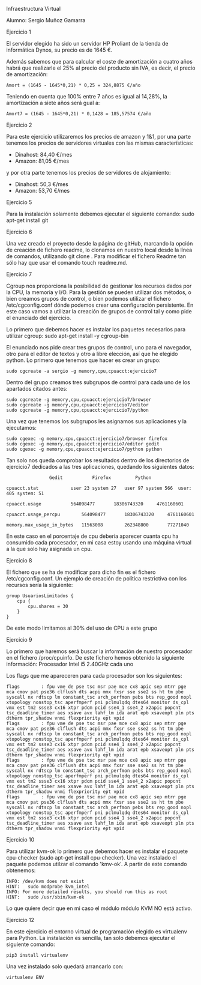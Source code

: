 Infraestructura Virtual

Alumno: Sergio Muñoz Gamarra


Ejercicio 1

El servidor elegido ha sido un servidor HP Proliant de la tienda de informática Dynos, su precio es de 1645 €.

Además sabemos que para calcular el coste de amortización a cuatro años habrá que realizarle el 25% al precio del producto sin IVA, es decir, el precio de amortización:

	Amort = (1645 - 1645*0,21) * 0,25 = 324,8875 €/año

Teniendo en cuenta que 100% entre 7 años es igual al 14,28%, la amortización a siete años será gual a:
	
	Amort7 = (1645 - 1645*0,21) * 0,1428 = 185,57574 €/año


Ejercicio 2

Para este ejercicio utilizaremos los precios de amazon y 1&1, por una parte tenemos los precios de servidores virtuales con las mismas características:
- Dinahost: 84,40 €/mes
- Amazon: 81,05 €/mes

y por otra parte tenemos los precios de servidores de alojamiento:
- Dinahost: 50,3 €/mes
- Amazon: 53,70 €/mes

Ejercicio 5

Para la instalación solamente debemos ejecutar el siguiente comando:
	sudo apt-get install git

Ejercicio 6

Una vez creado el proyecto desde la página de gitHub, marcando la opción de creación de fichero readme, lo clonamos en nuestro local desde la línea de comandos, utilizando git clone <url del proyecto>.
Para modificar el fichero Readme tan sólo hay que usar el comando touch readme.md.

Ejercicio 7

Cgroup nos proporciona la posibilidad de gestionar los recursos dados por la CPU, la memoria y I/O. Para la gestión se pueden utilizar dos métodos, o bien creamos grupos de control, o bien podemos utilizar el fichero /etc/cgconfig.conf dónde podemos crear una configuración persistente. En este caso vamos a utilizar la creación de grupos de control tal y como pide el enunciado del ejercicio.

Lo primero que debemos hacer es instalar los paquetes necesarios para utilizar cgroup:
		sudo apt-get install -y cgroup-bin

El enunciado nos pide crear tres grupos de control, uno para el navegador, otro para el editor de textos y otro a libre elección, así que he elegido python. Lo primero que tenemos que hacer es crear un grupo:

	sudo cgcreate -a sergio -g memory,cpu,cpuacct:ejercicio7

Dentro del grupo creamos tres subgrupos de control para cada uno de los apartados citados antes:

  	sudo cgcreate -g memory,cpu,cpuacct:ejercicio7/browser
  	sudo cgcreate -g memory,cpu,cpuacct:ejercicio7/editor
  	sudo cgcreate -g memory,cpu,cpuacct:ejercicio7/python

Una vez que tenemos los subgrupos les asignamos sus aplicaciones y la ejecutamos:

	sudo cgexec -g memory,cpu,cpuacct:ejercicio7/browser firefox
	sudo cgexec -g memory,cpu,cpuacct:ejercicio7/editor gedit
	sudo cgexec -g memory,cpu,cpuacct:ejercicio7/python python

Tan solo nos queda comprobar los resultados dentro de los directorios de ejercicio7 dedicados a las tres aplicaciones, quedando los siguientes datos:

					Gedit			Firefox			Python

	cpuacct.stat			user 23 system 27	user 97 system 566	user: 405 system: 51

	cpuacct.usage			564098477		18306743320		4761160601

	cpuacct.usage_percpu		564098477		18306743320		4761160601

	memory.max_usage_in_bytes	11563008		262348800		77271040


En este caso en el porcentaje de cpu debería aparecer cuanta cpu ha consumido cada procesador, en mi casa estoy usando una máquina virtual a la que solo hay asignada un cpu.



Ejercicio 8


El fichero que se ha de modificar para dicho fin es el fichero /etc/cgconfig.conf. Un ejemplo de creación de política restrictiva con los recursos sería la siguiente:

	group UsuariosLimitados {
		cpu {
			cpu.shares = 30
		}
	}

De este modo limitamos al 30% del uso de CPU a este grupo

Ejercicio 9

Lo primero que haremos será buscar la información de nuestro procesador en el fichero /proc/cpuinfo. De este fichero hemos obtenido la siguiente información:
Procesador Intel i5 2.40GHz cada uno

Los flags que me apareceren para cada procesador son los siguientes:

	flags   	 : fpu vme de pse tsc msr pae mce cx8 apic sep mtrr pge mca cmov pat pse36 clflush dts acpi mmx fxsr sse sse2 ss ht tm pbe syscall nx rdtscp lm constant_tsc arch_perfmon pebs bts rep_good nopl xtopology nonstop_tsc aperfmperf pni pclmulqdq dtes64 monitor ds_cpl vmx est tm2 ssse3 cx16 xtpr pdcm pcid sse4_1 sse4_2 x2apic popcnt tsc_deadline_timer aes xsave avx lahf_lm ida arat epb xsaveopt pln pts dtherm tpr_shadow vnmi flexpriority ept vpid
	flags   	 : fpu vme de pse tsc msr pae mce cx8 apic sep mtrr pge mca cmov pat pse36 clflush dts acpi mmx fxsr sse sse2 ss ht tm pbe syscall nx rdtscp lm constant_tsc arch_perfmon pebs bts rep_good nopl xtopology nonstop_tsc aperfmperf pni pclmulqdq dtes64 monitor ds_cpl vmx est tm2 ssse3 cx16 xtpr pdcm pcid sse4_1 sse4_2 x2apic popcnt tsc_deadline_timer aes xsave avx lahf_lm ida arat epb xsaveopt pln pts dtherm tpr_shadow vnmi flexpriority ept vpid
	flags   	 : fpu vme de pse tsc msr pae mce cx8 apic sep mtrr pge mca cmov pat pse36 clflush dts acpi mmx fxsr sse sse2 ss ht tm pbe syscall nx rdtscp lm constant_tsc arch_perfmon pebs bts rep_good nopl xtopology nonstop_tsc aperfmperf pni pclmulqdq dtes64 monitor ds_cpl vmx est tm2 ssse3 cx16 xtpr pdcm pcid sse4_1 sse4_2 x2apic popcnt tsc_deadline_timer aes xsave avx lahf_lm ida arat epb xsaveopt pln pts dtherm tpr_shadow vnmi flexpriority ept vpid
	flags   	 : fpu vme de pse tsc msr pae mce cx8 apic sep mtrr pge mca cmov pat pse36 clflush dts acpi mmx fxsr sse sse2 ss ht tm pbe syscall nx rdtscp lm constant_tsc arch_perfmon pebs bts rep_good nopl xtopology nonstop_tsc aperfmperf pni pclmulqdq dtes64 monitor ds_cpl vmx est tm2 ssse3 cx16 xtpr pdcm pcid sse4_1 sse4_2 x2apic popcnt tsc_deadline_timer aes xsave avx lahf_lm ida arat epb xsaveopt pln pts dtherm tpr_shadow vnmi flexpriority ept vpid


Ejercicio 10

Para utilizar kvm-ok lo primero que debemos hacer es instalar el paquete cpu-checker (sudo apt-get install cpu-checker). Una vez instalado el paquete podemos utilzar el comando 'kmv-ok'.
A partir de este comando obtenemos:
	
	INFO: /dev/kvm does not exist
	HINT:   sudo modprobe kvm_intel
	INFO: For more detailed results, you should run this as root
	HINT:   sudo /usr/sbin/kvm-ok

Lo que quiere decir que en mi caso el módulo módulo KVM NO está activo.

Ejercicio 12

En este ejercicio el entorno virtual de programación elegido es virtualenv para Python. La instalación es sencilla, tan solo debemos ejecutar el siguiente comando:

	pip3 install virtualenv
	
Una vez instalado solo quedará arrancarlo con:

	virtualenv ENV

